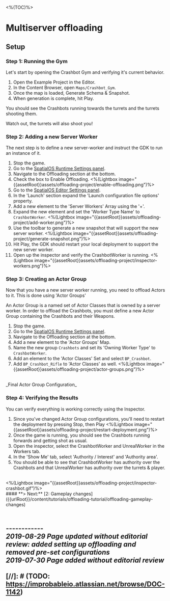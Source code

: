 <%(TOC)%>

# Multiserver offloading

## Setup

### Step 1: Running the Gym

Let's start by opening the Crashbot Gym and verifying it's current behavior.

1. Open the Example Project in the Editor.
1. In the Content Browser, open `Maps/Crashbot_Gym`.
1. Once the map is loaded, Generate Schema & Snapshot.
1. When generation is complete, hit Play.

You should see the Crashbots running towards the turrets and the turrets shooting them.

Watch out, the turrets will also shoot you!

### Step 2: Adding a new Server Worker

The next step is to define a new server-worker and instruct the GDK to run an instance of it.

1. Stop the game.
1. Go to the [SpatialOS Runtime Settings panel]({{urlRoot}}/content/unreal-editor-interface/runtime-settings).
1. Navigate to the Offloading section at the bottom.
1. Check the box to Enable Offloading.
<%(Lightbox image="{{assetRoot}}assets/offloading-project/enable-offloading.png")%> 
1. Go to the [SpatialOS Editor Settings panel]({{urlRoot}}/content/unreal-editor-interface/editor-settings).
1. In the 'Launch' section expand the 'Launch configuration file options' property.
1. Add a new element to the 'Server Workers' Array using the '+'.
1. Expand the new element and set the 'Worker Type Name' to `CrashbotWorker`.
<%(Lightbox image="{{assetRoot}}assets/offloading-project/add-worker.png")%> 
1. Use the toolbar to generate a new snapshot that will support the new server worker.
<%(Lightbox image="{{assetRoot}}assets/offloading-project/generate-snapshot.png")%> 
1. Hit Play, the GDK should restart your local deployment to support the new server worker.
1. Open up the inspector and verify the CrashbotWorker is running.
<%(Lightbox image="{{assetRoot}}assets/offloading-project/inspector-workers.png")%>

### Step 3: Creating an Actor Group

Now that you have a new server worker running, you need to offload Actors to it.
This is done using 'Actor Groups'

An Actor Group is a named set of Actor Classes that is owned by a server worker.
In order to offload the Crashbots, you must define a new Actor Group containing the Crashbots and their Weapons.

1. Stop the game.
1. Go to the [SpatialOS Runtime Settings panel]({{urlRoot}}/content/unreal-editor-interface/runtime-settings).
1. Navigate to the Offloading section at the bottom.
1. Add a new element to the 'Actor Groups' Map.
1. Name the new group `Crashbots` and set its 'Owning Worker Type' to `CrashbotWorker`.
1. Add an element to the 'Actor Classes' Set and select `BP_Crashbot`.
1. Add `BP_Crashbot_Rifle` to 'Actor Classes' as well.
<%(Lightbox image="{{assetRoot}}assets/offloading-project/actor-groups.png")%>
</br>
_Final Actor Group Configuration_

### Step 4: Verifying the Results

You can verify everything is working correctly using the Inspector.

1. Since you've changed Actor Group configurations, you'll need to restart the deployment by pressing Stop, then Play
<%(Lightbox image="{{assetRoot}}assets/offloading-project/restart-deployment.png")%>
1. Once the game is running, you should see the Crashbots running forwards and getting shot as usual.
1. Open the inspector, select the CrashbotWorker and UnrealWorker in the Workers tab.
1. In the 'Show Me' tab, select 'Authority / Interest' and 'Authority area'.
1. You should be able to see that CrashbotWorker has authority over the Crashbots and that UnrealWorker has
authority over the turrets & player.
</br>
<%(Lightbox image="{{assetRoot}}assets/offloading-project/inspector-crashbot.gif")%>


</br>
#### **> Next:** [2: Gameplay changes]({{urlRoot}}/content/tutorials/offloading-tutorial/offloading-gameplay-changes)
</br>

<br/>------------<br/>
_2019-08-29 Page updated without editorial review: added setting up offloading and removed pre-set configurations_<br/>
_2019-07-30 Page added without editorial review_
<br/>
<br/>
[//]: # (TODO: https://improbableio.atlassian.net/browse/DOC-1142)
------------

